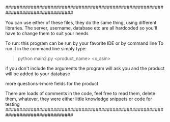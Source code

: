 ################################################################################

You can use either of these files, they do the same thing, using different libraries.
The server, username, database etc are all hardcoded so you'll have to change them to suit your needs


To run:
this program can be run by your favorite IDE or by command line
To run it in the command line simply type:

>python main2.py  <product_name>  <x_asin>


if you don't include the arguments the program will ask you
and the product will be added to your database

more questions->more fields for the product

There are loads of comments in the code, feel free to read them, delete them, whatever,
they were either little knowledge snippets or code for testing
################################################################################